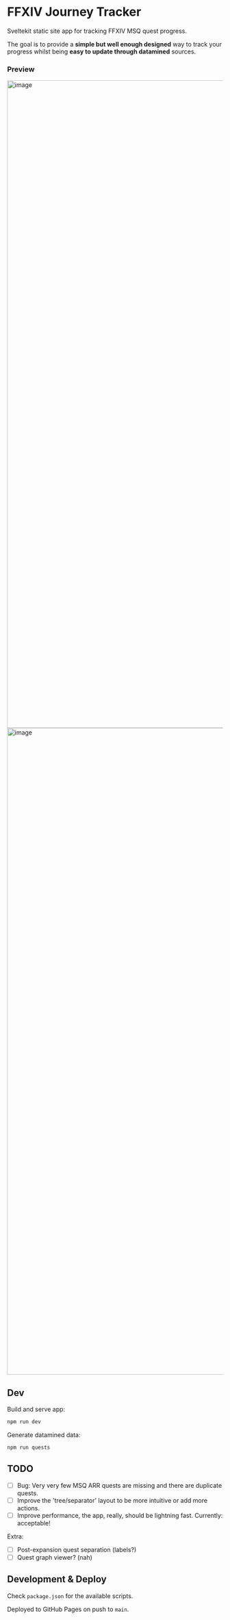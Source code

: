 # FFXIV Journey Tracker

Sveltekit static site app for tracking FFXIV MSQ quest progress.

The goal is to provide a **simple but well enough designed** way to track your progress whilst being **easy to update through datamined** sources.

### Preview

<img width="1512" alt="image" src="https://github.com/user-attachments/assets/65e66547-d92b-4ba7-9207-ce187eaa6b9f">
<img width="1510" alt="image" src="https://github.com/user-attachments/assets/4024fd1d-d236-4b5b-bba3-b13a49d47977">

## Dev

Build and serve app:

```sh
npm run dev
```

Generate datamined data:

```sh
npm run quests
```

## TODO

- [ ] Bug: Very very few MSQ ARR quests are missing and there are duplicate quests.
- [ ] Improve the 'tree/separator' layout to be more intuitive or add more actions.
- [ ] Improve performance, the app, really, should be lightning fast. Currently: acceptable!

Extra:

- [ ] Post-expansion quest separation (labels?)
- [ ] Quest graph viewer? (nah)

## Development & Deploy

Check `package.json` for the available scripts.

Deployed to GitHub Pages on push to `main`.
